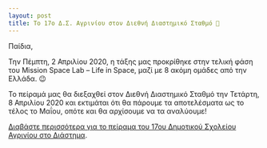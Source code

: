 ```yaml
---
layout: post
title: Το 17ο Δ.Σ. Αγρινίου στον Διεθνή Διαστημικό Σταθμό 🚀
---
```


Παίδια,

Την Πέμπτη, 2 Απριλίου 2020, η τάξης μας προκρίθηκε στην τελική φάση του Mission Space Lab – Life in Space, μαζί με 8 ακόμη ομάδες από την Ελλάδα. 😉

Το πείραμά μας θα διεξαχθεί στον Διεθνή Διαστημικό Σταθμό την Τετάρτη, 8 Απριλίου 2020 και εκτιμάται ότι θα πάρουμε τα αποτελέσματα ως το τέλος το Μαΐου, οπότε και θα αρχίσουμε να τα αναλύουμε!

[Διαβάστε περισσότερα για το πείραμα του 17ου Δημοτικού Σχολείου Αγρινίου στο Διάστημα](https://www.sch.gr/tin-tetarti-8-apriliou-2020-ston-diethni-diastimiko-stathmo-tha-dieksachthei-peirama-tou-17ou-dimotikou-scholeiou-agriniou/).
